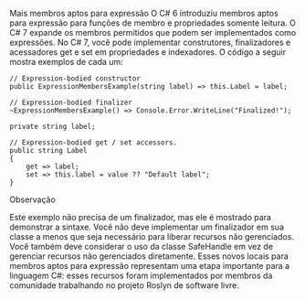 ﻿Mais membros aptos para expressão
O C# 6 introduziu membros aptos para expressão para funções de membro e propriedades somente leitura. O C# 7 expande os membros permitidos que podem ser implementados como expressões. No C# 7, você pode implementar construtores, finalizadores e acessadores get e set em propriedades e indexadores. O código a seguir mostra exemplos de cada um:



```
// Expression-bodied constructor
public ExpressionMembersExample(string label) => this.Label = label;

// Expression-bodied finalizer
~ExpressionMembersExample() => Console.Error.WriteLine("Finalized!");

private string label;

// Expression-bodied get / set accessors.
public string Label
{
    get => label;
    set => this.label = value ?? "Default label";
}
```
Observação

Este exemplo não precisa de um finalizador, mas ele é mostrado para demonstrar a sintaxe. Você não deve implementar um finalizador em sua classe a menos que seja necessário para liberar recursos não gerenciados. Você também deve considerar o uso da classe SafeHandle em vez de gerenciar recursos não gerenciados diretamente.
Esses novos locais para membros aptos para expressão representam uma etapa importante para a linguagem C#: esses recursos foram implementados por membros da comunidade trabalhando no projeto Roslyn de software livre.